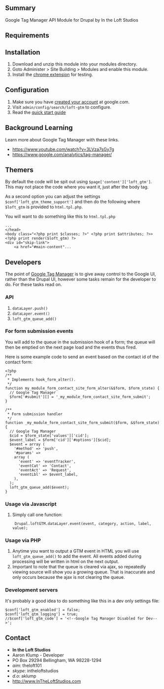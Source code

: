 ## Summary

Google Tag Manager API Module for Drupal by In the Loft Studios

## Requirements


## Installation

1. Download and unzip this module into your modules directory.
1. Goto Administer > Site Building > Modules and enable this module.
1. Install the [chrome extension](https://chrome.google.com/webstore/detail/tag-assistant-by-google/kejbdjndbnbjgmefkgdddjlbokphdefk?hl=en) for testing.

## Configuration

1. Make sure you have [created your account](https://www.google.com/analytics/tag-manager/get-started/) at google.com.
1. Visit `admin/config/search/loft-gtm` to configure.
1. Read the [quick start guide](https://developers.google.com/tag-manager/quickstart)

## Background Learning

Learn more about Google Tag Manager with these links.
* <https://www.youtube.com/watch?v=3LVza7sGy7g>
* <https://www.google.com/analytics/tag-manager/>

## Themers

By default the code will be spit out using `$page['content']['loft_gtm']`.  This may not place the code where you want it, just after the body tag.

As a second option you can adjust the settings `$conf['loft_gtm_theme_support']` and then do the following where `$loft_gtm` is provided to `html.tpl.php`.

You will want to do something like this to `html.tpl.php`
    
    ...
    </head>
    <body class="<?php print $classes; ?>" <?php print $attributes; ?>>
    <?php print render($loft_gtm) ?>
    <div id="skip-link">
        <a href="#main-content"...

## Developers

The point of [Google Tag Manager](https://www.google.com/analytics/tag-manager/) is to give away control to the Google UI, rather than the Drupal UI, however some tasks remain for the developer to do.  For these tasks read on.

### API

1. `dataLayer.push()`
1. `dataLayer.event()`
1. `loft_gtm_queue_add()`

### For form submission events

You will add to the queue in the submission hook of a form; the queue will then be emptied on the next page load and the events thus fired.

Here is some example code to send an event based on the contact id of the contact form:

    <?php
    /**
     * Implements hook_form_alter().
     */
    function my_module_form_contact_site_form_alter(&$form, $form_state) {
      // Google Tag Manager
      $form['#submit'][] = '_my_module_form_contact_site_form_submit';
    }
    
    /**
     * Form submission handler
     */
    function _my_module_form_contact_site_form_submit($form, &$form_state) {
      // Google Tag Manager
      $cid = $form_state['values']['cid'];
      $event_label = $form['cid']['#options'][$cid];
      $event = array (
        '#method' => 'push',
        '#params' =>
        array (
          'event' => 'eventTracker',
          'eventCat' => 'Contact',
          'eventAct' => 'Request',
          'eventLbl' => $event_label,
        ),
      );
      loft_gtm_queue_add($event);
    }

### Usage via Javascript

1. Simply call one function:

        Drupal.loftGTM.dataLayer.event(event, category, action, label, value);
    
### Usage via PHP

1. Anytime you want to output a GTM event in HTML you will use `loft_gtm_queue_add()` to add the event.  All events added during processing will be written in html on the next output.
1. Important to note that the queue is cleared via ajax, so repeatedly viewing source will show you a growing queue.  That is inaccurate and only occurs because the ajax is not clearing the queue.

### Development servers

It's probably a good idea to do something like this in a dev only settings file:

    $conf['loft_gtm_enabled'] = false;
    $conf['loft_gtm_logging'] = true;
    //$conf['loft_gtm_code'] = '<!--Google Tag Manager Disabled for Dev-->';

## Contact

* **In the Loft Studios**
* Aaron Klump - Developer
* PO Box 29294 Bellingham, WA 98228-1294
* _aim_: theloft101
* _skype_: intheloftstudios
* _d.o_: aklump
* <http://www.InTheLoftStudios.com>
